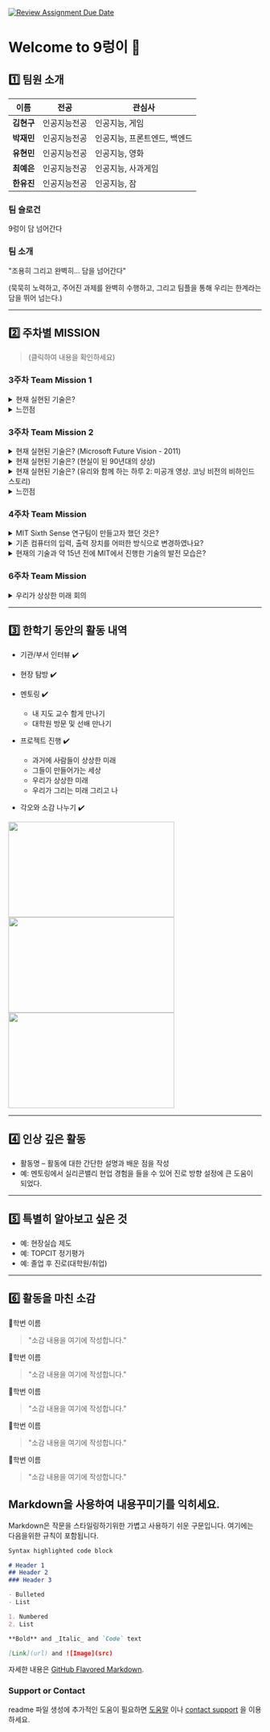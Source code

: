 [![Review Assignment Due Date](https://classroom.github.com/assets/deadline-readme-button-22041afd0340ce965d47ae6ef1cefeee28c7c493a6346c4f15d667ab976d596c.svg)](https://classroom.github.com/a/gSldEXG6)
# Welcome to 9렁이 🐍

## 1️⃣ 팀원 소개

| **이름** | **전공** | **관심사** |
| --- | --- | --- |
| **김현구** | 인공지능전공 | 인공지능, 게임 |
| **박재민** | 인공지능전공 | 인공지능, 프론트엔드, 백엔드 |
| **유현민** | 인공지능전공 | 인공지능, 영화 |
| **최예은** | 인공지능전공 | 인공지능, 사과게임 |
| **한유진** | 인공지능전공 | 인공지능, 잠 |

### 팀 슬로건

9렁이 담 넘어간다

### 팀 소개

"조용히 그리고 완벽히… 담을 넘어간다" 

(묵묵히 노력하고, 주어진 과제를 완벽히 수행하고, 그리고 팀플을 통해 우리는 한계라는 담을 뛰어 넘는다.)

***

## 2️⃣ 주차별 MISSION
>(클릭하여 내용을 확인하세요)

### 3주차 Team Mission 1
<details>
<summary> 현재 실현된 기술은? </summary>
  
- 태양열 발전 주택 => 소형 집열판을 설치한 단독주택/아파트 등이 많다.

- 소형TV전화기 => 스마트폰

- 전기자율주행차 => 전기자율주행서비스는 제한 구역에서 이미 운행중이다. (구글 웨이모 로보택시, 피닉스 GM 크루즈 전기차 오리진) 다만 완전 자율 전기차 (레벨5) 는 아직까진 없다

- 전파신문 => 인터넷 기사, 모바일 뉴스

- 움직이는 도로 => 무빙워크

- 빗자루를 든 로봇 => 로봇 청소기

- 원격 학습 => 인터넷 강의 플랫폼 (e.g. EBSi, 메가스터디, 대성마이맥, 이투스)

- 원격 진료 => 미국, 일본, 유럽 등에선 원격 진료가 널리 허용되어 있다. 우리나라에서는 의료법에 따라 원칙적으론 금지되어 있으나 코로나19 때 한시적으로 허용한 적이 있다. 농어촌,도서 지역이나 고령 환자 관리 같은 경우 제한적으로 가능하다.

- 스마트 부엌 => 스마트 냉장고 (AI기반의 식재료 관리, 음성제어, IoT연동 가능)
</details>

<details>
<summary> 느낀점 </summary>
  
1965년에 그린 그림 속 내용들이 60년 후인 2025년에 실현된 것은 상상력과 시대의 흐름을 읽는 힘이 얼마나 중요한지 알 수 있었다.
이정문 화백이 "미래 상상력의 힘은 꼼꼼하게 모았던 신문기사들" 이라 말했듯이, 미래를 예측하는 힘은 단순한 공상이 아니라 자료를 모으고 시대의 흐름을 세심하게 관찰하는 데서 비롯된다는 것을 느낄 수 있었다.
오늘날 우리는 기술의 발전 속도가 그 어느 때보다 빠른 시대를 살고 있다. 그렇기에 최신 기술과 과학, 사회 변화와 관련된 자료를 꾸준히 접하고 기록하는 것은 단순히 아는 것에서 그치지 않고, 그 속에서 패턴과 가능성을 읽어내는 힘을 길러줄 수 있을 것이다. 이런 시각을 기르면 다가올 사회에 더 잘 적응할 수 있으며, 미래를 이해하고 대비하는 데에도 큰 도움이 될 것 같다.
</details>

### 3주차 Team Mission 2

<details>
<summary> 현재 실현된 기술은? (Microsoft Future Vision - 2011) </summary>
  
- 다른 공간에 있는 사람과 마주보고 그림 그리며 대화하는 것 => 영상통화 협업 툴 (Zoom, Google Meet)

- 접히는 핸드폰 => 삼성 갤럭시 Z 시리즈처럼 화면이 접히는 폴더블 폰은 상용화되었으나, 두 개의 독립된 기기가 하나로 합쳐지거나 조립되는 형태의 기술은 아직 상용화되지 않았다.

- 회의할 때 쓴 전자 화면 => 스마트 보드/전자칠판에 태블릿이나 노트북 등 다른 기기와 연동하여 회의 내용을 공유하고 조작할 수 있다.

- 3D로 공간에 대한 소개 아이콘이 뜨는 것 => 증강현실(AR) 글래스/스마트 안경

- 영상이 재생되는 신문 => 태블릿 PC/디지털 뉴스 콘텐츠 (종이처럼 접을 수는 없는 한계가 있다.)

- 집의 에너지 사용량을 모니터링 할 수 있는 화면 => IoT 스마트 에너지 미터/홈 IoT 시스템 (실시간으로 집의 전기, 가스, 수도 등 에너지 사용량을 확인하고 제어할 수 있는 스마트홈 기술의 일부이다.)

- TV 화면을 신문으로 불러오는 것 => 디바이스 간 연동/미러링 기능 (스마트폰이나 TV에서 보던 콘텐츠를 AirDrop, Smart View, Chromecast 등의 기능을 이용해 태블릿 PC나 다른 스크린으로 손쉽게 전송하고 이어볼 수 있다.)

- 물의 온도와 남은 양이 디지털로 표시되는 컵 => 스마트 텀블러/스마트 컵

</details>

<details>
<summary> 현재 실현된 기술은? (현실이 된 90년대의 상상) </summary>
  
- 노트 패드형 컴퓨터 => 태블릿 PC (아이패드, 갤럭시 탭 등)

- 휴대폰 페이 => 삼성페이, 애플페이 등 모바일 간편 결제 서비스

- 전자펜 노트패드 (도형 자동 보정) => 태블릿 PC의 필기 앱(삼성 노트, GoodNotes 등)에 탑재된 자동 도형 보정 기능

- 필기인식+터치스크린 => 스마트폰, 태블릿 PC, 키오스크 등에서 보편적으로 사용

- 영상통화 => 스마트폰의 기본 기능 및 카카오톡 페이스톡, Zoom 등 다양한 앱을 통해 보편화됨

- 원격수업 => 코로나19 팬데믹을 계기로 Zoom 등을 활용한 실시간 온라인 수업이 보편화됨

- 원격 서비스로 수업듣기 => 인터넷 강의 플랫폼 (메가스터디, 대성마이맥, 이투스 등)을 통해 원하는 강의를 수강하는 것이 보편화됨

- 비디오를 내맘대로 골라보기 => 넷플릭스, 유튜브와 같은 OTT 서비스를 통해 원하는 시간에 원하는 영상을 시청

- 집에서 티켓 구매 => 인터넷 및 모바일 앱을 통해 영화, 공연, 교통편 등의 좌석을 실시간으로 예매

- 시계로 건강체크 및 집안일 => 스마트워치(애플워치, 갤럭시 워치)를 통해 건강 상태를 확인하고 IoT 가전제품을 제어

- 충전식 자동차 => 전기자동차 (테슬라, 현대 아이오닉 등)

- 로봇비서 => AI 스피커(기가지니, 클로바) 및 스마트폰 음성 비서(시리, 빅스비)

- 사이버 가수 (아담) => 버튜버(Virtual Youtuber) 및 버추얼 아이돌 (플레이브, 메이브)

- 원격 진료 및 원격 시술 => 원격 진료는 일부 국가에서 시행되고 있으나 국내에서는 제한적으로 허용. 원격 수술 로봇 등은 개발 및 연구 단계에 있음.

- 머리에 쓰는 텔레비전 => VR/AR 헤드셋 (메타 퀘스트, 애플 비전 프로 등)

</details>

<details>
<summary> 현재 실현된 기술은? (유리와 함께 하는 하루 2: 미공개 영상. 코닝 비전의 비하인드 스토리) </summary>
  
- 태블릿/휴대폰과 자동차 디스플레이 연동 => 애플 카플레이 / 안드로이드 오토
(스마트폰에서 쓰던 지도, 음악 앱 등을 자동차 화면에 그대로 띄워서 쓸 수 있는 기능)

- 자동차 대시보드의 터치 액정 내비게이션 => 자동차 중앙 터치스크린

- 상황에 따라 투명/불투명으로 바뀌는 유리 => 스마트 유리(PDLC 필름 기술) (건물 외벽, 사무실, 자동차 선루프 등에 적용되어 프라이버시 보호 및 채광 조절 기능을 수행하지만, 아직 디스플레이 기능과 결합하여 대중화되지는 않았다)

- 건물 지붕을 활용한 태양열 발전 => 건물 일체형 태양광 발전 시스템(BIPV)/테슬라 솔라루프 (기존의 태양광 패널과 달리 지붕 마감재의 역할을 하는 태양광 전지로, 건물의 디자인을 해치지 않고 에너지를 생산할 수 있다)

- 교실의 전자 칠판과 화면이 달린 책상 => 전자칠판 / 태블릿

- 큰 화면으로 교실 조명이나 온도 조절하기 => 스마트홈 / 스마트 빌딩 기술 (IoT)

- 공원의 터치스크린 안내판 => 키오스크 / 디지털 안내판

- 투명한 태블릿으로 보는 증강현실(AR) => 스마트폰/태블릿의 증강현실(AR) 기능

- 주방 가전의 터치스크린 => 스마트 냉장고 (삼성 패밀리허브 등)

</details>

<details>
<summary> 느낀점 </summary>

영상을 보며 과거의 상상이 거의 동일한 형태로 현재 우리의 일상이 되었다는 사실에 놀랐다. 이번 활동을 통해 우리가 상상하는 미래가 현재는 막연하게만 느껴질지라도 결코 허무맹랑한 것이 아닌, 미래를 구체화하는 의미 있는 청사진이 될 수 있음을 깨달았다. 또한 미래를 생각하는 방향이 중요하다는 점을 느끼고 우리 조는 어떤 방향으로 상상해야할지 고민하여 '파격적'과 '행복'이라는 키워드를 생각했다. 영상 "유리와 함께하는 하루 2"에서는 단순히 미래 기술을 나열하는 것이 아닌, 기술이 교육의 질을 높이고, 가족 간의 소통을 도우며, 더 안전하고 효율적인 환경을 만드는 긍정적인 도구로 그려진다. 이를 통해 우리는 인간의 행복을 위한 방향으로 미래를 상상해야 앞으로도 그렇게 발전해 나갈 것 이라고 생각하게 되었다. 사이버 가수 '아담' 역시 시대를 앞서간 혁신적인 시도였다는 생각에 깊은 인상을 받았다. 지금도 가상 인플루언서나 버추얼 기술에 익숙지 않은 사람들이 많은데, 90년대라는 시대적 배경 속에서 3D와 CG 기술로 탄생한 가상 가수를 대중에게 선보였다는 것은 기술 자체의 신기함을 넘어선 파격적인 발상이였다고 생각한다. 90년대에 '아담'이 사람들에게 주었던 신선한 충격과 가능성처럼, 지금 우리가 하는 파격적인 상상 또한 미래에는 평범한 일상이 될 수 있다는 기대감을 품게 되었다.

</details>

### 4주차 Team Mission
<details>
<summary> MIT Sixth Sense 연구팀이 만들고자 했던 것은? </summary>  
  
What?  
MIT Sixth Sense 연구팀이 만들고자 했던 것은 물리적 현실과 디지털 컴퓨팅이 완벽하게 융합된 새로운 상호작용 환경이다.
이를 구현하는 핵심은 프로젝터, 카메라, 거울 등으로 구성된 웨어러블 장치이다. 이 장치는 디지털 정보를 책, 벽, 사용자의 손바닥과 같은 현실의 사물 위에 직접 투사하고, 동시에 카메라는 사용자의 손짓을 실시간으로 인식하여 정보를 직관적으로 조작할 수 있게 만든다.
결국 'Sixth Sense'는 단순히 하나의 기기를 지칭하는 것을 넘어, 우리의 몸과 주변 환경 전체를 컴퓨터의 인터페이스로 확장하는 기술적 개념이다. 이는 정보를 스크린 안에 가두는 대신 현실 세계에 자연스럽게 녹여내어, 사용자가 어디서든 어떤 표면이든 상호작용 가능한 디스플레이로 활용하게 만드는 기술이라 할 수 있다.
  
Why?  
이 프로젝트의 '왜'는 현대 기술에 대한 의문점에서 출발한다. 현재 우리는 스마트폰 덕분에 디지털 세상과 그 어느 때보다 강력하게 연결되어 있지만, 정작 눈앞의 물리적 현실과는 점차 단절되고 있다. 정보는 스크린이라는 사각의 틀 안에 갇혀 있고, 우리는 그 정보를 보기 위해 현실에서 잠시 눈을 돌려야만 하는 것이다.
Sixth Sense는 바로 이 단절의 벽을 허물기 위한 시도이다. 핵심 철학은 '인간이 기계의 언어(타이핑, 클릭)를 배울 것이 아니라, 기계가 인간의 가장 원초적인 언어인 몸짓과 직관을 이해해야 한다'는 것이다. 우리가 수천 년간 세상을 이해하고 소통해 온 방식을 그대로 디지털 세계와 연결함으로써, 기술 사용을 위한 별도의 학습 과정을 없애고 생각과 행동 사이의 간극을 최소화하는 것이 목표이다.
따라서 이 프로젝트는 단순히 키보드와 마우스를 대체하는 새로운 인터페이스 개발을 넘어, '정보'와 인간의 관계 자체를 재정의하는 것을 목표로 한다. 정보를 스크린이라는 한계에서 해방시켜 우리가 만지고 상호작용하는 모든 현실 공간에 자연스럽게 스며들게 하는 것이다.

How?  
Sixth Sense의 구현 방식은 목걸이 형태의 웨어러블 하드웨어와 주머니 속 모바일 컴퓨팅 장치가 유기적으로 결합된 시스템이다. 이 웨어러블 장치에는 소형 카메라, 프로젝터, 그리고 거울이 하나의 모듈로 통합되어 있다.
작동 원리는 다음과 같다. 먼저, 카메라는 '디지털의 눈'으로서, 컴퓨터 비전 기술을 통해 현실 세계의 정보를 받아들이는 핵심 입력 장치이다. 소프트웨어는 카메라가 실시간으로 전송하는 영상 데이터를 분석하여, 사용자의 손가락 끝에 부착된 고유한 색상 마커들의 위치와 배열을 정밀하게 추적한다. 이 마커들은 시스템이 사용자의 손가락 위치를 명확하게 식별하는 시각적 기준점 역할을 한다. 둘째로, 추적된 마커들의 움직임과 조합은 단순한 좌표를 넘어, '사진 촬영', '지도 확대', '전화 걸기'와 같은 특정 상호작용 명령어, 즉 제스처로 해석된다. 예를 들어, 두 손가락의 마커를 가까이 붙이는 동작은 '줌인' 명령으로 변환될 수 있다. 또한, 이 시스템은 인식 가능한 마커의 수에 따라 멀티터치 및 다중 사용자 상호작용까지 지원하는 확장성을 가진다. 마지막으로, 프로젝터는 이렇게 처리된 디지털 정보를 현실 세계에 다시 투사한다. 이를 통해 벽, 책, 손바닥 등 주변의 모든 물리적 표면이 상호작용 가능한 스크린으로 변모하게 된다.

</details>

<details>
<summary> 기존 컴퓨터의 입력, 출력 장치를 어떠한 방식으로 변경하였나요? </summary>  
  
키보드: 키보드 대신, 카메라가 손가락 제스처를 인식하거나 손바닥 같은 표면에 투사된 가상 키패드를 터치하여 입력하는 방식이다.

마우스: 마우스 대신, 카메라가 줌인/줌아웃 같은 손의 동작과 제스처를 직접 인식하여 조작하는 방식이다.

모니터: 모니터 대신, 착용 가능한 소형 프로젝터가 벽, 종이, 신체 등 주변의 모든 물리적 표면을 디스플레이로 활용하여 정보를 출력하는 방식이다.

</details>

<details>
<summary> 현재의 기술과 약 15년 전에 MIT에서 진행한 기술의 발전 모습은? </summary>  
  
15년 전 MIT에서 진행한 Sixth Sense 프로젝트의 개념은 오늘날 MR 헤드셋과 빔 프로젝터 키보드와 같은 장비 등을 통해 구현되었다.

애플 비전 프로나 마이크로소프트 홀로렌즈 2와 같은 현대 MR 헤드셋은 Sixth Sense의 핵심 아이디어를 기술적인 발전을 통해 이뤄냈다. Sixth Sense가 외부 표면에 빛을 투사하는 방식이었다면, MR 헤드셋은 고해상도 디스플레이를 통해 사용자의 시야에 직접적으로 가상 객체를 띄우는 방식이다. 이로 인해 사용자는 실제 공간과 가상 정보가 마치 하나처럼 존재하는 듯한 높은 몰입감을 경험할 수 있다. 또한, 초기 Sixth Sense가 제스처 인식을 위해 컬러 마커를 사용했던 것과 달리, 최신 MR 헤드셋은 다수의 카메라와 센서, 정교한 AI 알고리즘을 통해 사용자의 손짓, 시선, 목소리를 매우 정확하게 인식하여 훨씬 직관적인 상호작용이 가능하다.

또한 Sixth Sense의 입력방식을 구현해낸 프로젝터 키보드도 있다. Sixth Sense 영상에서 손바닥에 숫자 키패드를 투사하여 전화를 거는 장면은 현재 레이저를 이용한 가상 키보드 제품으로 구현되었다. 이 장비는 평평한 표면에 키보드 레이아웃을 빛으로 투사하고, 적외선 센서가 사용자의 손가락 움직임을 감지하여 어떤 키를 눌렀는지 인식하는 원리로 작동된다. 이는 Sixth Sense가 보여주었던 특정 기능이 독립적인 장비로 발전하여 실생활에서 사용되고 있는 사례이다.

</details>

### 6주차 Team Mission
<details>
<summary> 우리가 상상한 미래 회의 </summary>  
  
프로젝트의 구체적인 방향성을 정하기 위해 아이디어 회의를 진행했다. "우리가 상상한 미래"라는 주제에 알맞게 떠오르는 의견과 아이디어가 있으면 자유롭게 제시하였고, 아이디어를 모두 모아서 발표와 그림에 사용할 아이디어를 투표로 선정했다.

|아이디어|득표수|
|:---|:---|
|동물 장기 이식|1표|
|달 관광 / 지구 핵 관광|2표|
|생각만으로 스마트폰을 조작하는 BCI 기술|4표|
|증강현실렌즈를 통해 영화 감상 + 공감각 스트리밍|2표|
|신축성 있는 전자회로를 붙이는 스마트 스킨|1표|
|짐을 들어주는 개인용 로봇|1표|
|냄새를 디지털 기술로 구현|3표|
|완전 자율주행 드론 택시|2표|
|본인의 취향에 맞는 AI 생성 콘텐츠 (영화, 예능, 드라마)|1표|
|AI 완전 자동건설 시스템|1표|
|산소 품귀 현상|2표|
|식사 대용 알약|0표|

1인당 5표씩 가지고 투표를 진행했고, 투표를 통해 '발표에서 집중적으로 설명할 기술'과 '시각 자료에만 포함할 기술'을 득표수를 기준으로 명확히 구분했다. 이 과정을 통해 팀의 아이디어와 상상을 통일하고 역할 분담의 기준을 마련할 수 있었다.

마지막으로, 선정된 아이디어와 기술의 전체적인 모습을 한눈에 파악할 수 있도록 AI 이미지를 제작하는 활동을 진행했다. 

</details>

***

## 3️⃣ 한학기 동안의 활동 내역 

- 기관/부서 인터뷰 ✔️  

- 현장 탐방 ✔️  

- 멘토링 ✔️  
  - 내 지도 교수 함게 만나기
  - 대학원 방문 및 선배 만나기

- 프로젝트 진행 ✔️  
  - 과거에 사람들이 상상한 미래
  - 그들이 만들어가는 세상
  - 우리가 상상한 미래
  - 우리가 그리는 미래 그리고 나

- 각오와 소감 나누기 ✔️  


<!-- 활동 사진 추가 예시 -->
<img src="https://pixnio.com/free-images/2017/08/14/2017-08-14-13-09-09-960x651.jpg?text=활동사진1" width="330" height="190"/>
<img src="https://pixnio.com/free-images/2017/08/14/2017-08-14-20-51-02-960x640.jpg?text=활동사진2" width="330" height="190"/>
<img src="https://pixnio.com/free-images/2017/08/15/2017-08-15-10-05-39-960x640.jpg?text=활동사진3" width="330" height="190"/>

***

## 4️⃣ 인상 깊은 활동

- 활동명 – 활동에 대한 간단한 설명과 배운 점을 작성  
- 예: 멘토링에서 실리콘밸리 현업 경험을 들을 수 있어 진로 방향 설정에 큰 도움이 되었다.  

***

## 5️⃣ 특별히 알아보고 싶은 것
- 예: 현장실습 제도
- 예: TOPCIT 정기평가
- 예: 졸업 후 진로(대학원/취업)

***

## 6️⃣ 활동을 마친 소감

🔗학번 이름  
> "소감 내용을 여기에 작성합니다."

🔗학번 이름  
> "소감 내용을 여기에 작성합니다."

🔗학번 이름  
> "소감 내용을 여기에 작성합니다."

🔗학번 이름  
> "소감 내용을 여기에 작성합니다."

🔗학번 이름  
> "소감 내용을 여기에 작성합니다."


## Markdown을 사용하여 내용꾸미기를 익히세요.

Markdown은 작문을 스타일링하기위한 가볍고 사용하기 쉬운 구문입니다. 여기에는 다음을위한 규칙이 포함됩니다.

```markdown
Syntax highlighted code block

# Header 1
## Header 2
### Header 3

- Bulleted
- List

1. Numbered
2. List

**Bold** and _Italic_ and `Code` text

[Link](url) and ![Image](src)
```

자세한 내용은 [GitHub Flavored Markdown](https://guides.github.com/features/mastering-markdown/).

### Support or Contact

readme 파일 생성에 추가적인 도움이 필요하면 [도움말](https://help.github.com/articles/about-readmes/) 이나 [contact support](https://github.com/contact) 을 이용하세요.

